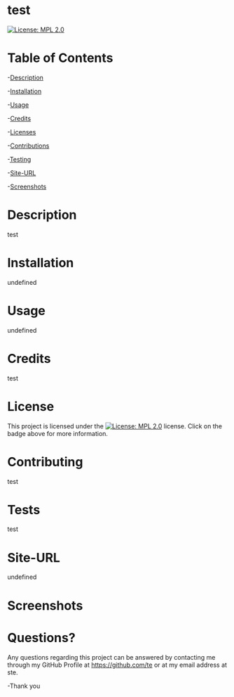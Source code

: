 
  # test
  
 [![License: MPL 2.0](https://img.shields.io/badge/License-MPL_2.0-brightgreen.svg)](https://opensource.org/licenses/MPL-2.0)

  # Table of Contents
  
 -[Description](#Description)
  
 -[Installation](#Installation)
  
 -[Usage](#Usage)
  
 -[Credits](#Credits)
  
 -[Licenses](#Licenses)
  
 -[Contributions](#Contributions)
  
 -[Testing](#Testing)
  
 -[Site-URL](#Site-URL)
  
 -[Screenshots](#Screenshots)

  # Description
  test

  # Installation
  undefined
  
  # Usage
  undefined

  # Credits
  test
  
  # License
  This project is licensed under the [![License: MPL 2.0](https://img.shields.io/badge/License-MPL_2.0-brightgreen.svg)](https://opensource.org/licenses/MPL-2.0) license. Click on the badge above for more information.
  
  # Contributing
  test
  
  # Tests
  test

  # Site-URL
  undefined

  # Screenshots
  

  # Questions?
  Any questions regarding this project can be answered by contacting me through my GitHub Profile at https://github.com/te or at my email address at ste. 

  -Thank you

